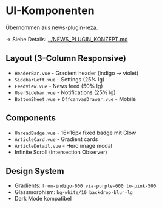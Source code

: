 # UI-Komponenten

Übernommen aus news-plugin-reza.

→ Siehe Details: [../NEWS_PLUGIN_KONZEPT.md](../NEWS_PLUGIN_KONZEPT.md#-uiux-integration-aus-news-plugin-reza)

## Layout (3-Column Responsive)

- `HeaderBar.vue` - Gradient header (indigo → violet)
- `SidebarLeft.vue` - Settings (25% lg)
- `FeedView.vue` - News feed (50% lg)
- `UserSidebar.vue` - Notifications (25% lg)
- `BottomSheet.vue` + `OffcanvasDrawer.vue` - Mobile

## Components

- `UnreadBadge.vue` - 16×16px fixed badge mit Glow
- `ArticleCard.vue` - Gradient cards
- `ArticleDetail.vue` - Hero image modal
- Infinite Scroll (Intersection Observer)

## Design System

- Gradients: `from-indigo-600 via-purple-600 to-pink-500`
- Glassmorphism: `bg-white/10 backdrop-blur-lg`
- Dark Mode kompatibel
